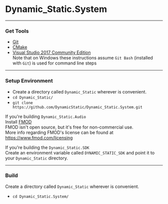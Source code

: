 
# Dynamic_Static.System
----------------------------------------------------------------
### Get Tools
* [Git](https://git-scm.com/)
* [CMake](https://cmake.org/)
* [Visual Studio 2017 Community Edition](https://visualstudio.microsoft.com/downloads/)  
Note that on Windows these instructions assume `Git Bash` (installed with `Git`) is used for command line steps
  
----------------------------------------------------------------
### Setup Environment
* Create a directory called `Dynamic_Static` wherever is convenient.
* `cd Dynamic_Static/`
* `git clone https://github.com/DynamicStatic/Dynamic_Static.System.git`  

If you're building `Dynamic_Static.Audio`  
  Install [FMOD](https://www.fmod.com/)  
  FMOD isn't open source, but it's free for non-commercial use.  
  More info regarding FMOD's license can be found at https://www.fmod.com/licensing

If you're building the `Dynamic_Static.SDK`  
  Create an environment variable called `DYNAMIC_STATIC_SDK` and point it to your `Dynamic_Static` directory.

----------------------------------------------------------------
### Build

Create a directory called `Dynamic_Static` wherever is convenient.  
* `cd Dynamic_Static.System/`
